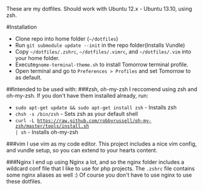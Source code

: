 These are my dotfiles. Should work with Ubuntu 12.x - Ubuntu 13.10, using zsh.

#Installation

 - Clone repo into home folder (<code>~/dotfiles</code>)
 - Run <code>git submodule update --init</code> in the repo folder(Installs Vundle)
 - Copy <code>~/dotfiles/.zshrc</code>, <code>~/dotfiles/.vimrc</code>, and <code>~/dotfiles/.vim</code> into your home folder.
 - Execute<code>gnome-terminal-theme.sh</code> to install Tomorrow terminal profile.
 - Open terminal and go to <code>Preferences > Profiles</code> and set Tomorrow to as default.


##Intended to be used with:
###zsh, oh-my-zsh
I reccomend using zsh and oh-my-zsh. If you don't have them installed already, run:
 - <code>sudo apt-get update && sudo apt-get install zsh</code> - Installs zsh
 - <code>chsh -s /bin/zsh</code> - Sets zsh as your default shell
 - <code>curl -L https://raw.github.com/robbyrussell/oh-my-zsh/master/tools/install.sh | sh</code> - Installs oh-my-zsh

###vim
I use vim as my code editor. This project includes a nice vim config, and vundle setup, so you can extend to your hearts content.

###Nginx
I end up using Nginx a lot, and so the nginx folder includes a wildcard conf file that I like to use for php projects. The <code>.zshrc</code> file contains some nginx aliases as well :) Of course you don't have to use nginx to use these dotfiles.
